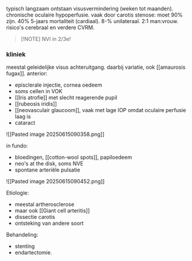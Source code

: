 typisch langzaam ontstaan visusvermindering (weken tot maanden).
chronische oculaire hypoperfusie.
vaak door carotis stenose: moet 90% zijn.
40% 5-jaars mortaliteit (cardiaal).
8-% unilateraal.
2:1 man:vrouw.
risico's cerebraal en verdere CVRM.

> [!NOTE] NVI in 2/3e!

### kliniek
meestal geleidelijke visus achteruitgang.
daarbij variatie, ook [[amaurosis fugax]].
anterior:
- episclerale injectie, cornea oedeem
- soms cellen in VOK 
- [[Iris atrofie]] met slecht reagerende pupil
- [[rubeosis iridis]]
- [[neovasculair glaucoom]], vaak met lage IOP omdat oculaire perfusie laag is
- cataract

![[Pasted image 20250615090358.png]]

in fundo:
- bloedingen, [[cotton-wool spots]], papiloedeem
- neo's at the disk, soms NVE
- spontane arteriële pulsatie

![[Pasted image 20250615090452.png]]

Etiologie:
- meestal artherosclerose
- maar ook [[Giant cell arteritis]]
- dissectie carotis
- ontsteking van andere soort

Behandeling:
- stenting
- endartectomie.